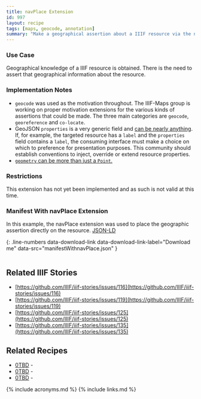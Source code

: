 ```yaml
---
title: navPlace Extension
id: 997
layout: recipe
tags: [maps, geocode, annotation]
summary: "Make a geographical assertion about a IIIF resource via the navPlace extension."
---
```


### Use Case
Geographical knowledge of a IIIF resource is obtained. There is the need to assert that geographical information about the resource.

### Implementation Notes
* `geocode` was used as the motivation throughout. The IIIF-Maps group is working on proper motivation extensions for the various kinds of assertions that could be made. The three main categories are `geocode`, `georeference` and `co-locate`.
* GeoJSON `properties` is a very generic field and [can be nearly anything](https://tools.ietf.org/html/rfc7946#section-3.2). If, for example, the targeted resource has a `label` and the `properties` field contains a `label`, the consuming interface must make a choice on which to preference for presentation purposes. This community should establish conventions to inject, override or extend resource properties.
* [`geometry` can be more than just a `Point`.](https://tools.ietf.org/html/rfc7946#section-3.1)

### Restrictions
This extension has not yet been implemented and as such is not valid at this time.

### Manifest With navPlace Extension
In this example, the navPlace extension was used to place the geographic assertion directly on the resource.
[JSON-LD](manifestWithNavPlace.json)

{: .line-numbers data-download-link data-download-link-label="Download me" data-src="manifestWithnavPlace.json" }
```json
```


## Related IIIF Stories
* [https://github.com/IIIF/iiif-stories/issues/116](https://github.com/IIIF/iiif-stories/issues/116)
* [https://github.com/IIIF/iiif-stories/issues/119](https://github.com/IIIF/iiif-stories/issues/119)
* [https://github.com/IIIF/iiif-stories/issues/125](https://github.com/IIIF/iiif-stories/issues/125)
* [https://github.com/IIIF/iiif-stories/issues/135](https://github.com/IIIF/iiif-stories/issues/135)

## Related Recipes
* [0TBD]() -
* [0TBD]() -
* [0TBD]() -

{% include acronyms.md %}
{% include links.md %}
